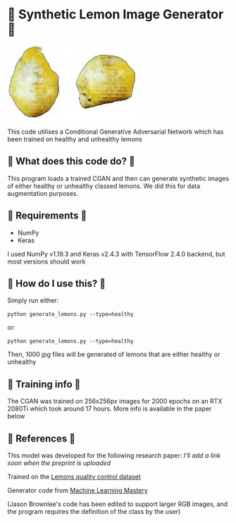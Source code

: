 # :lemon: Synthetic Lemon Image Generator :lemon:
![Synthetic mouldy lemons](preview.jpg)

This code utilises a Conditional Generative Adversarial Network which has been trained on healthy and unhealthy lemons 

## :lemon: What does this code do? :lemon:
This program loads a trained CGAN and then can generate synthetic images of either healthy or unhealthy classed lemons. We did this for data augmentation purposes.

## :lemon: Requirements :lemon:
* NumPy
* Keras

I used NumPy v1.19.3 and Keras v2.4.3 with TensorFlow 2.4.0 backend, but most versions should work

## :lemon: How do I use this? :lemon:
Simply run either:
```
python generate_lemons.py --type=healthy
```
or:
```
python generate_lemons.py --type=healthy
```

Then, 1000 jpg files will be generated of lemons that are either healthy or unhealthy

## :lemon: Training info :lemon:
The CGAN was trained on 256x256px images for 2000 epochs on an RTX 2080Ti which took around 17 hours. More info is available in the paper below

## :lemon: References :lemon:

This model was developed for the following research paper: *I'll add a link soon when the preprint is uploaded*

Trained on the [Lemons quality control dataset](https://github.com/softwaremill/lemon-dataset)

Generator code from [Machine Learning Mastery](https://machinelearningmastery.com/how-to-develop-a-conditional-generative-adversarial-network-from-scratch/)

(Jason Brownlee's code has been edited to support larger RGB images, and the program requires the definition of the class by the user)

